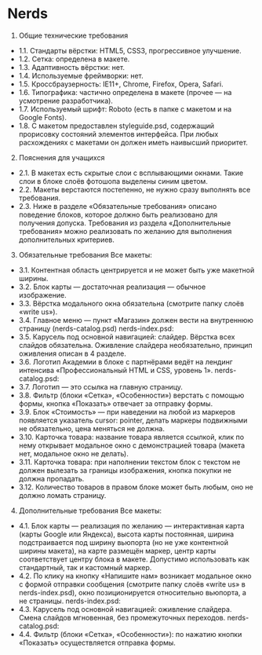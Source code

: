 # Nerds

1. Общие технические требования
- 1.1. Стандарты вёрстки: HTML5, CSS3, прогрессивное улучшение.
- 1.2. Сетка: определена в макете.
- 1.3. Адаптивность вёрстки: нет.
- 1.4. Используемые фреймворки: нет.
- 1.5. Кроссбраузерность: IE11+, Chrome, Firefox, Opera, Safari.
- 1.6. Типографика: частично определена в макете (прочее — на усмотрение
разработчика).
- 1.7. Используемый шрифт: Roboto (есть в папке с макетом и на Google Fonts).
- 1.8. С макетом предоставлен styleguide.psd, содержащий прорисовку состояний
элементов интерфейса. При любых расхождениях с макетами он должен иметь
наивысший приоритет.
2. Пояснения для учащихся
- 2.1. В макетах есть скрытые слои с всплывающими окнами. Такие слои в блоке
слоёв фотошопа выделены синим цветом.
- 2.2. Макеты верстаются постепенно, не нужно сразу выполнять все требования.
- 2.3. Ниже в разделе «Обязательные требования» описано поведение блоков,
которое должно быть реализовано для получения допуска. Требования из раздела
«Дополнительные требования» можно реализовать по желанию для выполнения
дополнительных критериев.
3. Обязательные требования
Все макеты:
- 3.1. Контентная область центрируется и не может быть уже макетной ширины.
- 3.2. Блок карты — достаточная реализация — обычное изображение.
- 3.3. Вёрстка модального окна обязательна (смотрите папку слоёв «write us»).
- 3.4. Главное меню — пункт «Магазин» должен вести на внутреннюю страницу
(nerds-catalog.psd)
nerds-index.psd:
- 3.5. Карусель под основной навигацией: слайдер. Вёрстка всех слайдов
обязательна. Оживление слайдера необязательно, принцип оживления описан в 4
разделе.
- 3.6. Логотип Академии в блоке с партнёрами ведёт на лендинг интенсива
«Профессиональный HTML и CSS, уровень 1».
nerds-catalog.psd:
- 3.7. Логотип — это ссылка на главную страницу.
- 3.8. Фильтр (блоки «Сетка», «Особенности») верстать с помощью формы, кнопка
«Показать» отвечает за отправку формы.
- 3.9. Блок «Стоимость» — при наведении на любой из маркеров появляется
указатель cursor: pointer, делать маркеры подвижными не обязательно, цена
меняться не должна.
- 3.10. Карточка товара: название товара является ссылкой, клик по нему открывает
модальное окно с демонстрацией товара (макета нет, модальное окно не делать).
- 3.11. Карточка товара: при наполнении текстом блок с текстом не должен вылезать
за границы изображения, кнопка покупки не должна пропадать.
- 3.12. Количество товаров в правом блоке может быть любым, оно не должно ломать
страницу.
4. Дополнительные требования
Все макеты:
- 4.1. Блок карты — реализация по желанию — интерактивная карта (карты Google
или Яндекса), высота карты постоянная, ширина подстраивается под ширину
вьюпорта (но не уже контентной ширины макета), на карте размещён маркер, центр
карты соответствует центру блока в макете. Допустимо использовать как
стандартный, так и кастомный маркер.
- 4.2. По клику на кнопку «Напишите нам» возникает модальное окно с формой
отправки сообщения (смотрите папку слоёв «write us» в nerds-index.psd), окно
позиционируется относительно вьюпорта, а не страницы.
nerds-index.psd:
- 4.3. Карусель под основной навигацией: оживление слайдера. Cмена слайдов
мгновенная, без промежуточных переходов.
nerds-catalog.psd:
- 4.4. Фильтр (блоки «Сетка», «Особенности»): по нажатию кнопки «Показать»
осуществляется отправка формы.
